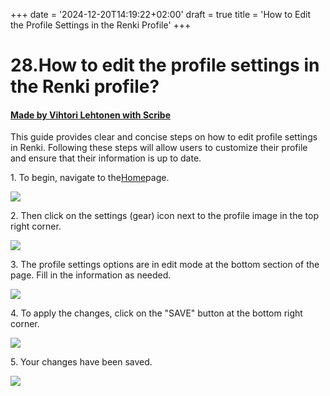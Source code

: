 +++
date = '2024-12-20T14:19:22+02:00'
draft = true
title = 'How to Edit the Profile Settings in the Renki Profile'
+++

# 28.How to edit the profile settings in the Renki profile?
#### [Made by Vihtori Lehtonen with Scribe](https://scribehow.com/shared/28How_to_edit_the_profile_settings_in_the_Renki_profile__s9oTa6sRQKu2iQlKWHX2vQ)
This guide provides clear and concise steps on how to edit profile settings in Renki. Following these steps will allow users to customize their profile and ensure that their information is up to date.

1\. To begin, navigate to the[Home](https://demo.eu.renki.app/)page.

![](https://ajeuwbhvhr.cloudimg.io/colony-recorder.s3.amazonaws.com/files/2024-03-31/21881579-eac4-4a3d-98b3-ecb70c80d095/screenshot.jpeg?tl_px=0,0&br_px=859,481&force_format=jpeg&q=100&width=860)


2\. Then click on the settings (gear) icon next to the profile image in the top right corner. 

![](https://ajeuwbhvhr.cloudimg.io/colony-recorder.s3.amazonaws.com/files/2024-03-31/e2192ba2-f214-4c5b-8a3d-ac1fdc7b2900/File.jpeg?tl_px=1060,0&br_px=1920,480&force_format=jpeg&q=100&width=860&wat_scale=76&wat=1&wat_opacity=0.7&wat_gravity=northwest&wat_url=https://colony-recorder.s3.us-west-1.amazonaws.com/images/watermarks/FB923C_standard.png&wat_pad=706,19)


3\. The profile settings options are in edit mode at the bottom section of the page. Fill in the information as needed.

![](https://ajeuwbhvhr.cloudimg.io/colony-recorder.s3.amazonaws.com/files/2024-04-06/9e725c19-bf5f-440e-8d77-f381e971bf61/user_cropped_screenshot.jpeg?tl_px=0,0&br_px=1920,968&force_format=jpeg&q=100&width=1120.0)


4\. To apply the changes, click on the "SAVE" button at the bottom right corner. 

![](https://ajeuwbhvhr.cloudimg.io/colony-recorder.s3.amazonaws.com/files/2024-04-06/d1557238-444f-44cc-b73f-909a9c704f19/user_cropped_screenshot.jpeg?tl_px=937,418&br_px=1920,968&force_format=jpeg&q=100&width=983&wat_scale=87&wat=1&wat_opacity=0.7&wat_gravity=northwest&wat_url=https://colony-recorder.s3.us-west-1.amazonaws.com/images/watermarks/FB923C_standard.png&wat_pad=786,449)


5\. Your changes have been saved.

![](https://ajeuwbhvhr.cloudimg.io/colony-recorder.s3.amazonaws.com/files/2024-05-08/09942cce-76bf-4378-a920-e91b04d5b84f/screenshot.jpeg?tl_px=420,0&br_px=2140,917&force_format=jpeg&q=100&width=1120.0)